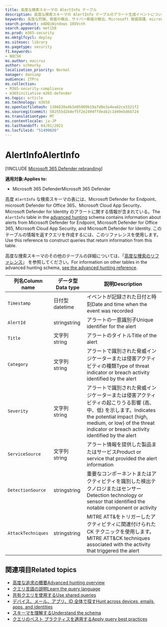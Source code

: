 ```yaml
---
title: 高度な検索スキーマの AlertInfo テーブル
description: 高度な検索スキーマの AlertInfo テーブルのアラート生成イベントについて説明します。
keywords: 高度な狩猟、脅威の検出、サイバー脅威の検出、Microsoft 脅威保護、microsoft 365、mtp、m365、検索、クエリ、テレメトリ、スキーマ参照、kusto、テーブル、列、データ型、説明、AlertInfo、アラート、重大度、カテゴリ、MITRE、ATT&CK、Microsoft Defender ATP、MDATP、Office 365 ATP、Microsoft Cloud App Security、MCAS、Azure ATP
search.product: eADQiWindows 10XVcnh
search.appverid: met150
ms.prod: m365-security
ms.mktglfcycl: deploy
ms.sitesec: library
ms.pagetype: security
f1.keywords:
- NOCSH
ms.author: maccruz
author: schmurky
localization_priority: Normal
manager: dansimp
audience: ITPro
ms.collection:
- M365-security-compliance
- m365initiative-m365-defender
ms.topic: article
ms.technology: m365d
ms.openlocfilehash: 1386830a4b3e05009b19a7d0e3a4ea62ce3321f2
ms.sourcegitcommit: 582555d2b4ef5f2e2494ffdeab2c1d49e5d6b724
ms.translationtype: MT
ms.contentlocale: ja-JP
ms.lasthandoff: 04/01/2021
ms.locfileid: "51499826"
---
```

# <a name="alertinfo"></a><span data-ttu-id="a506b-104">AlertInfo</span><span class="sxs-lookup"><span data-stu-id="a506b-104">AlertInfo</span></span>

[!INCLUDE [Microsoft 365 Defender rebranding](../includes/microsoft-defender.md)]


<span data-ttu-id="a506b-105">**適用対象:**</span><span class="sxs-lookup"><span data-stu-id="a506b-105">**Applies to:**</span></span>
- <span data-ttu-id="a506b-106">Microsoft 365 Defender</span><span class="sxs-lookup"><span data-stu-id="a506b-106">Microsoft 365 Defender</span></span>



<span data-ttu-id="a506b-107">高度 `AlertInfo` な検索スキーマ[](advanced-hunting-overview.md)の表には、Microsoft Defender for Endpoint、microsoft Defender for Office 365、Microsoft Cloud App Security、Microsoft Defender for Identity のアラートに関する情報が含まれている。</span><span class="sxs-lookup"><span data-stu-id="a506b-107">The `AlertInfo` table in the [advanced hunting](advanced-hunting-overview.md) schema contains information about alerts from Microsoft  Defender for Endpoint, Microsoft Defender for Office 365, Microsoft Cloud App Security, and Microsoft Defender for Identity.</span></span> <span data-ttu-id="a506b-108">このテーブルの情報を返すクエリを作成するには、このリファレンスを使用します。</span><span class="sxs-lookup"><span data-stu-id="a506b-108">Use this reference to construct queries that return information from this table.</span></span>

<span data-ttu-id="a506b-109">高度な捜索スキーマのその他のテーブルの詳細については、「[高度な捜索のリファレンス](advanced-hunting-schema-tables.md)」 を参照してください。</span><span class="sxs-lookup"><span data-stu-id="a506b-109">For information on other tables in the advanced hunting schema, [see the advanced hunting reference](advanced-hunting-schema-tables.md).</span></span>

| <span data-ttu-id="a506b-110">列名</span><span class="sxs-lookup"><span data-stu-id="a506b-110">Column name</span></span> | <span data-ttu-id="a506b-111">データ型</span><span class="sxs-lookup"><span data-stu-id="a506b-111">Data type</span></span> | <span data-ttu-id="a506b-112">説明</span><span class="sxs-lookup"><span data-stu-id="a506b-112">Description</span></span> |
|-------------|-----------|-------------|
| `Timestamp` | <span data-ttu-id="a506b-113">日付型</span><span class="sxs-lookup"><span data-stu-id="a506b-113">datetime</span></span> | <span data-ttu-id="a506b-114">イベントが記録された日付と時刻</span><span class="sxs-lookup"><span data-stu-id="a506b-114">Date and time when the event was recorded</span></span> |
| `AlertId` | <span data-ttu-id="a506b-115">string</span><span class="sxs-lookup"><span data-stu-id="a506b-115">string</span></span> | <span data-ttu-id="a506b-116">アラートの一意識別子</span><span class="sxs-lookup"><span data-stu-id="a506b-116">Unique identifier for the alert</span></span> |
| `Title` | <span data-ttu-id="a506b-117">文字列</span><span class="sxs-lookup"><span data-stu-id="a506b-117">string</span></span> | <span data-ttu-id="a506b-118">アラートのタイトル</span><span class="sxs-lookup"><span data-stu-id="a506b-118">Title of the alert</span></span> |
| `Category` | <span data-ttu-id="a506b-119">文字列</span><span class="sxs-lookup"><span data-stu-id="a506b-119">string</span></span> | <span data-ttu-id="a506b-120">アラートで識別された脅威インジケーターまたは侵害アクティビティの種類</span><span class="sxs-lookup"><span data-stu-id="a506b-120">Type of threat indicator or breach activity identified by the alert</span></span> |
| `Severity` | <span data-ttu-id="a506b-121">文字列</span><span class="sxs-lookup"><span data-stu-id="a506b-121">string</span></span> | <span data-ttu-id="a506b-122">アラートで識別された脅威インジケーターまたは侵害アクティビティの起こりうる影響 (高、中、低) を示します。</span><span class="sxs-lookup"><span data-stu-id="a506b-122">Indicates the potential impact (high, medium, or low) of the threat indicator or breach activity identified by the alert</span></span> |
| `ServiceSource` | <span data-ttu-id="a506b-123">文字列</span><span class="sxs-lookup"><span data-stu-id="a506b-123">string</span></span> | <span data-ttu-id="a506b-124">アラート情報を提供した製品またはサービス</span><span class="sxs-lookup"><span data-stu-id="a506b-124">Product or service that provided the alert information</span></span> |
| `DetectionSource` | <span data-ttu-id="a506b-125">string</span><span class="sxs-lookup"><span data-stu-id="a506b-125">string</span></span> | <span data-ttu-id="a506b-126">重要なコンポーネントまたはアクティビティを識別した検出テクノロジまたはセンサー</span><span class="sxs-lookup"><span data-stu-id="a506b-126">Detection technology or sensor that identified the notable component or activity</span></span> |
| `AttackTechniques` | <span data-ttu-id="a506b-127">string</span><span class="sxs-lookup"><span data-stu-id="a506b-127">string</span></span> | <span data-ttu-id="a506b-128">MITRE ATT&をトリガーしたアクティビティに関連付けられた CK テクニックを使用します。</span><span class="sxs-lookup"><span data-stu-id="a506b-128">MITRE ATT&CK techniques associated with the activity that triggered the alert</span></span> |

## <a name="related-topics"></a><span data-ttu-id="a506b-129">関連項目</span><span class="sxs-lookup"><span data-stu-id="a506b-129">Related topics</span></span>
- [<span data-ttu-id="a506b-130">高度な追求の概要</span><span class="sxs-lookup"><span data-stu-id="a506b-130">Advanced hunting overview</span></span>](advanced-hunting-overview.md)
- [<span data-ttu-id="a506b-131">クエリ言語の説明</span><span class="sxs-lookup"><span data-stu-id="a506b-131">Learn the query language</span></span>](advanced-hunting-query-language.md)
- [<span data-ttu-id="a506b-132">共有クエリを使用する</span><span class="sxs-lookup"><span data-stu-id="a506b-132">Use shared queries</span></span>](advanced-hunting-shared-queries.md)
- [<span data-ttu-id="a506b-133">デバイス、メール、アプリ、ID 全体で探す</span><span class="sxs-lookup"><span data-stu-id="a506b-133">Hunt across devices, emails, apps, and identities</span></span>](advanced-hunting-query-emails-devices.md)
- [<span data-ttu-id="a506b-134">スキーマを理解する</span><span class="sxs-lookup"><span data-stu-id="a506b-134">Understand the schema</span></span>](advanced-hunting-schema-tables.md)
- [<span data-ttu-id="a506b-135">クエリのベスト プラクティスを適用する</span><span class="sxs-lookup"><span data-stu-id="a506b-135">Apply query best practices</span></span>](advanced-hunting-best-practices.md)
